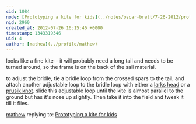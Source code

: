 ```yaml
---
cid: 1084
node: [Prototyping a kite for kids](../notes/oscar-brett/7-26-2012/prototyping-kite-kids)
nid: 2960
created_at: 2012-07-26 16:15:46 +0000
timestamp: 1343319346
uid: 4
author: [mathew](../profile/mathew)
---
```


looks like a fine kite-- it will probably need a long tail and needs to be turned around, so the frame is on the back of the sail material.

to adjust the bridle, tie a bridle loop from the crossed spars to the tail, and attach another adjustable loop to the bridle loop with either a [larks head](https://www.youtube.com/watch?v=WyzUmetVJFA) or a [prusik knot](http://www.animatedknots.com/prusik/index.php).  slide this adjustable loop until the kite is almost parallel to the ground but has it's nose up slightly. Then take it into the field and tweak it till it flies.

[mathew](../profile/mathew) replying to: [Prototyping a kite for kids](../notes/oscar-brett/7-26-2012/prototyping-kite-kids)

